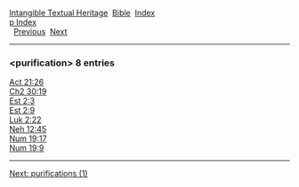 [Intangible Textual Heritage](../../index)  [Bible](../index) 
[Index](index)   
[p Index](_p_)  
  [Previous](c09003)  [Next](c09005) 

------------------------------------------------------------------------

### &lt;purification&gt; 8 entries

[Act 21:26](../kjv/act021.htm#026)  
[Ch2 30:19](../kjv/ch2030.htm#019)  
[Est 2:3](../kjv/est002.htm#003)  
[Est 2:9](../kjv/est002.htm#009)  
[Luk 2:22](../kjv/luk002.htm#022)  
[Neh 12:45](../kjv/neh012.htm#045)  
[Num 19:17](../kjv/num019.htm#017)  
[Num 19:9](../kjv/num019.htm#009)  

------------------------------------------------------------------------

[Next: purifications (1)](c09005)
